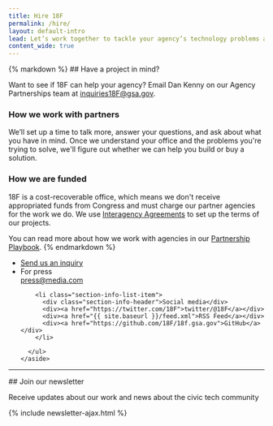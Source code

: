 ```yaml
---
title: Hire 18F
permalink: /hire/
layout: default-intro
lead: Let’s work together to tackle your agency’s technology problems and transform how you serve the public.
content_wide: true
---
```

<div class="usa-grid-full">
<section class="usa-width-three-fourths">
{% markdown %}
## Have a project in mind?

Want to see if 18F can help your agency? Email Dan Kenny on our Agency Partnerships team at [inquiries18F@gsa.gov](mailto:inquiries18F@gsa.gov?subject=18F%20Website%20Inquiry&body=What%27s%20your%20name%3F%0A%0AWhat%20agency%20or%20office%20do%20you%20work%20for%3F%0A%0AWhat%27s%20your%20job%20title%20or%20role%3F%0A%0ATell%20us%20a%20little%20about%20the%20problems%20you%27re%20working%20on%2C%20or%20what%20project%20you%27re%20hoping%20to%20work%20on%20with%2018F:%0A%0AIf%20you%27d%20like%20us%20to%20call%20you%2C%20what%27s%20your%20phone%20number%3F%0A).


### How we work with partners

We’ll set up a time to talk more, answer your questions, and ask about what you have in mind. Once we understand your office and the problems you're trying to solve, we'll figure out whether we can help you build or buy a solution.

### How we are funded

18F is a cost-recoverable office, which means we don't receive appropriated funds from Congress and must charge our partner agencies for the work we do. We use [Interagency Agreements](https://pages.18f.gov/iaa-forms/) to set up the terms of our projects.

You can read more about how we work with agencies in our [Partnership Playbook](https://pages.18f.gov/partnership-playbook/).
{% endmarkdown %}
</section>
<aside class="usa-width-one-fourth section-info">
      <ul>
        <li class="section-info-list-item">
          <a class="usa-button" href="mailto:inquiries18F@gsa.gov?subject=18F%20Website%20Inquiry&body=What%27s%20your%20name%3F%0A%0AWhat%20agency%20or%20office%20do%20you%20work%20for%3F%0A%0AWhat%27s%20your%20job%20title%20or%20role%3F%0A%0ATell%20us%20a%20little%20about%20the%20problems%20you%27re%20working%20on%2C%20or%20what%20project%20you%27re%20hoping%20to%20work%20on%20with%2018F:%0A%0AIf%20you%27d%20like%20us%20to%20call%20you%2C%20what%27s%20your%20phone%20number%3F%0A">Send us an inquiry</a>
        </li>
        <li class="section-info-list-item">
          <div class="section-info-header">For press</div>
          <div><a href="mailto:press@media.com">press@media.com</a></div>
        </li>

        <li class="section-info-list-item">
          <div class="section-info-header">Social media</div>
          <div><a href="https://twitter.com/18F">twitter/@18F</a></div>
          <div><a href="{{ site.baseurl }}/feed.xml">RSS Feed</a></div>
          <div><a href="https://github.com/18F/18f.gsa.gov">GitHub</a></div>
        </li>

      </ul>
    </aside>
</div>

<hr/>
## Join our newsletter

Receive updates about our work and news about the civic tech community

{% include newsletter-ajax.html %}




